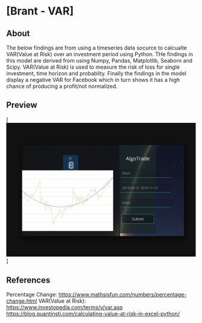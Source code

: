 # [Brant - VAR]



## About

The below findings are from using a timeseries data socurce to calcualte VAR(Value at Risk) over an investment period using Python. THe findings in this model are derived from using Numpy, Pandas, Matplotlib, Seaborn and Scipy. VAR(Value at Risk) is used to measure the risk of loss for single investment, time horizon and probablity. Finally the findings in the model display a negative VAR for Facebook which in turn shows it has a high chance of producing a profit/not normalized.


## Preview

[![VAR Preview](https://raw.githubusercontent.com/brant-777/AlgoTrade/master/img/AlgoTrade.png)]




## References

Percentage Change: 
https://www.mathsisfun.com/numbers/percentage-change.html
VAR(Value at Risk):
https://www.investopedia.com/terms/v/var.asp
https://blog.quantinsti.com/calculating-value-at-risk-in-excel-python/



